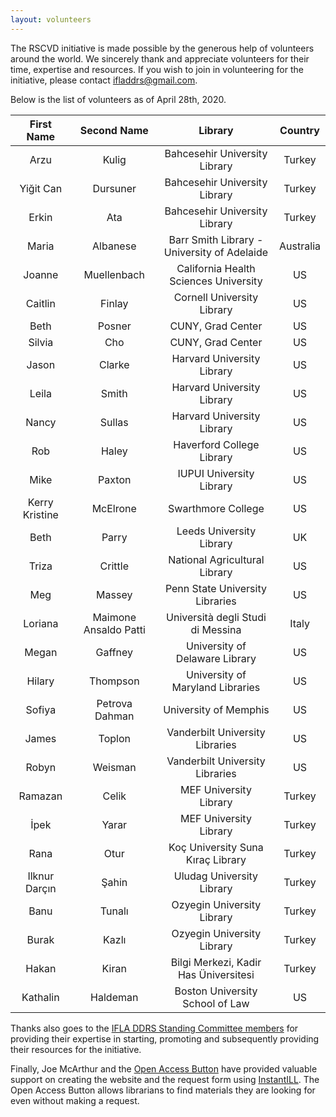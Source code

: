 ```yaml
---
layout: volunteers
---
```


The RSCVD initiative is made possible by the generous help of volunteers around the world. We sincerely thank and appreciate volunteers for their time, expertise and resources. If you wish to join in volunteering for the initiative, please contact [ifladdrs@gmail.com](mailto:ifladdrs@gmail.com).

Below is the list of volunteers as of April 28th, 2020.

**First Name**|**Second Name**|**Library**|**Country**
:-----:|:-----:|:-----:|:-----:
Arzu|Kulig|Bahcesehir University Library|Turkey
Yiğit Can|Dursuner|Bahcesehir University Library|Turkey
Erkin|Ata|Bahcesehir University Library|Turkey
Maria|Albanese|Barr Smith Library - University of Adelaide|Australia
Joanne|Muellenbach|California Health Sciences University|US
Caitlin|Finlay|Cornell University Library|US
Beth|Posner|CUNY, Grad Center|US
Silvia|Cho|CUNY, Grad Center|US
Jason|Clarke|Harvard University Library|US
Leila|Smith|Harvard University Library|US
Nancy|Sullas|Harvard University Library|US
Rob|Haley|Haverford College Library|US
Mike|Paxton|IUPUI University Library|US
Kerry Kristine|McElrone|Swarthmore College|US
Beth|Parry|Leeds University Library|UK
Triza|Crittle|National Agricultural Library|US
Meg|Massey|Penn State University Libraries|US
Loriana|Maimone Ansaldo Patti|Università degli Studi di Messina|Italy
Megan|Gaffney|University of Delaware Library|US
Hilary|Thompson|University of Maryland Libraries|US
Sofiya|Petrova Dahman|University of Memphis|US
James|Toplon|Vanderbilt University Libraries|US
Robyn|Weisman|Vanderbilt University Libraries|US
Ramazan|Celik|MEF University Library|Turkey
İpek|Yarar|MEF University Library|Turkey
Rana|Otur|Koç University Suna Kıraç Library|Turkey
Ilknur Darçın|Şahin|Uludag University Library|Turkey
Banu|Tunalı|Ozyegin University Library|Turkey
Burak|Kazlı|Ozyegin University Library|Turkey
Hakan|Kiran|Bilgi Merkezi, Kadir Has Üniversitesi|Turkey
Kathalin|Haldeman|Boston University School of Law|US

Thanks also goes to the [IFLA DDRS Standing Committee members](https://www.ifla.org/standing-committee/15) for providing their expertise in starting, promoting and subsequently providing their resources for the initiative.

Finally, Joe McArthur and the [Open Access Button](https://openaccessbutton.org) have provided valuable support on creating the website and the request form using [InstantILL](htttps://instantill.org). The Open Access Button allows librarians to find materials they are looking for even without making a request.
